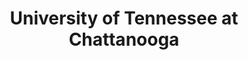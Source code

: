 ---
layout: repo
title: "University of Tennessee at Chattanooga"
id: 6094
permalink: repos/6094/
---